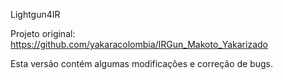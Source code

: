Lightgun4IR

Projeto original: https://github.com/yakaracolombia/IRGun_Makoto_Yakarizado

Esta versão contém algumas modificações e correção de bugs.
